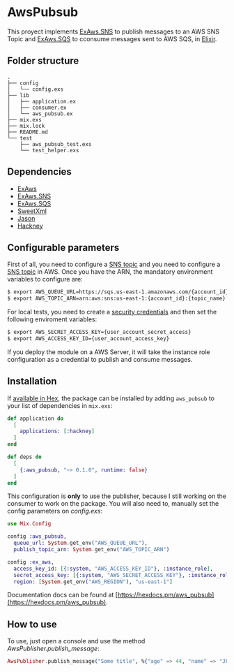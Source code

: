 # AwsPubsub


This proyect implements [ExAws.SNS](https://hexdocs.pm/ex_aws_sns/ExAws.SNS.html) to publish messages to an AWS SNS Topic and [ExAws.SQS](https://hexdocs.pm/ex_aws_sqs/ExAws.SQS.html) to cconsume messages sent to AWS SQS, in [Elixir](https://elixir-lang.org/).

## Folder structure
```
.
├── config
│   └── config.exs
├── lib
│   ├── application.ex
│   ├── consumer.ex
│   └── aws_pubsub.ex
├── mix.exs
├── mix.lock
├── README.md
└── test
    ├── aws_pubsub_test.exs
    └── test_helper.exs
```

## Dependencies

- [ExAws](https://hexdocs.pm/ex_aws/ExAws.html)
- [ExAws.SNS](https://hexdocs.pm/ex_aws_sns/ExAws.SNS.html)
- [ExAws.SQS](https://hexdocs.pm/ex_aws_sqs/ExAws.SQS.html)
- [SweetXml](https://hexdocs.pm/sweet_xml/SweetXml.html)
- [Jason](https://hexdocs.pm/jason/Jason.html)
- [Hackney](https://hexdocs.pm/hackney/)

## Configurable parameters

First of all, you need to configure a [SNS topic](https://docs.aws.amazon.com/sns/latest/dg/sns-getting-started.html) and you need to configure a [SNS topic](https://docs.aws.amazon.com/sns/latest/dg/sns-getting-started.html) in AWS. Once you have the ARN, the mandatory environment variables to configure are:

```sh
$ export AWS_QUEUE_URL=https://sqs.us-east-1.amazonaws.com/{account_id}/{queue_name}
$ export AWS_TOPIC_ARN=arn:aws:sns:us-east-1:{account_id}:{topic_name}
```

For local tests, you need to create a [security credentials](https://docs.aws.amazon.com/IAM/latest/UserGuide/id_credentials_access-keys.html) and then set the following enviroment variables:

```sh
$ export AWS_SECRET_ACCESS_KEY={user_account_secret_access}
$ export AWS_ACCESS_KEY_ID={user_account_access_key}
```

If you deploy the module on a AWS Server, it will take the instance role configuration as a credential to publish and consume messages.

## Installation

If [available in Hex](https://hex.pm/docs/publish), the package can be installed by adding `aws_pubsub` to your list of dependencies in `mix.exs`:

```elixir
def application do
  [
    applications: [:hackney]
  ]
end

def deps do
  [
    {:aws_pubsub, "~> 0.1.0", runtime: false}
  ]
end
```
This configuration is **only** to use the publisher, because I still working on the consumer to work on the package. You will also need to, manually set the config parameters on *config.exs*:

```elixir
use Mix.Config

config :aws_pubsub,
  queue_url: System.get_env("AWS_QUEUE_URL"),
  publish_topic_arn: System.get_env("AWS_TOPIC_ARN")

config :ex_aws,
  access_key_id: [{:system, "AWS_ACCESS_KEY_ID"}, :instance_role],
  secret_access_key: [{:system, "AWS_SECRET_ACCESS_KEY"}, :instance_role],
  region: [System.get_env("AWS_REGION"), "us-east-1"]
```

Documentation docs can be found at [https://hexdocs.pm/aws_pubsub](https://hexdocs.pm/aws_pubsub).

## How to use

To use, just open a console and use the method *AwsPublisher.publish_message*:

```elixir
AwsPublisher.publish_message("Some title", %{"age" => 44, "name" => "Jhon Doe", "nationality" => "Colombian"})

```
